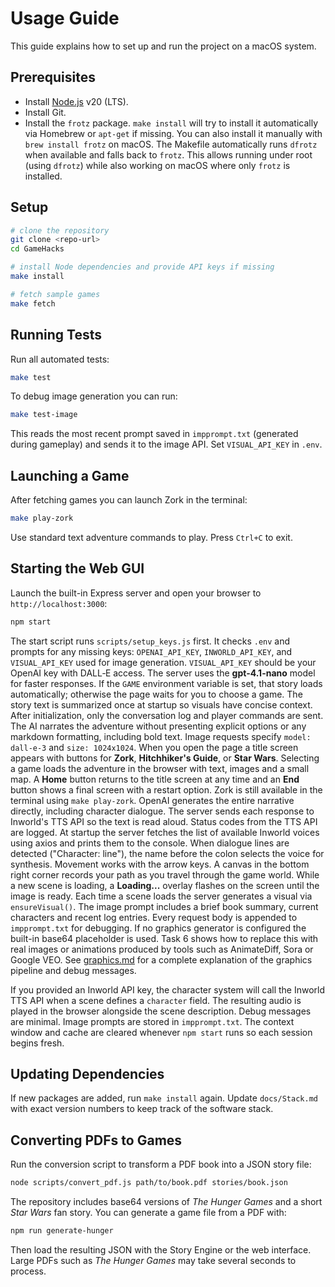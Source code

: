 # Usage Guide

This guide explains how to set up and run the project on a macOS system.

## Prerequisites
- Install [Node.js](https://nodejs.org/) v20 (LTS).
- Install Git.
- Install the `frotz` package. `make install` will try to install it
  automatically via Homebrew or `apt-get` if missing. You can also
  install it manually with `brew install frotz` on macOS.
  The Makefile automatically runs `dfrotz` when available and falls back to
  `frotz`. This allows running under root (using `dfrotz`) while also working on
  macOS where only `frotz` is installed.

## Setup
```bash
# clone the repository
git clone <repo-url>
cd GameHacks

# install Node dependencies and provide API keys if missing
make install

# fetch sample games
make fetch
```

## Running Tests
Run all automated tests:
```bash
make test
```

To debug image generation you can run:
```bash
make test-image
```
This reads the most recent prompt saved in `impprompt.txt` (generated during
gameplay) and sends it to the image API. Set `VISUAL_API_KEY` in `.env`.

## Launching a Game
After fetching games you can launch Zork in the terminal:
```bash
make play-zork
```
Use standard text adventure commands to play. Press `Ctrl+C` to exit.

## Starting the Web GUI
Launch the built-in Express server and open your browser to `http://localhost:3000`:
```bash
npm start
```
The start script runs `scripts/setup_keys.js` first. It checks `.env` and prompts for any missing keys: `OPENAI_API_KEY`, `INWORLD_API_KEY`, and `VISUAL_API_KEY` used for image generation. `VISUAL_API_KEY` should be your OpenAI key with DALL‑E access. The server uses the **gpt-4.1-nano** model for faster responses. If the `GAME` environment variable is set, that story loads automatically; otherwise the page waits for you to choose a game. The story text is summarized once at startup so visuals have concise context. After initialization, only the conversation log and player commands are sent. The AI narrates the adventure without presenting explicit options or any markdown formatting, including bold text. Image requests specify `model: dall-e-3` and `size: 1024x1024`.
When you open the page a title screen appears with buttons for **Zork**, **Hitchhiker's Guide**, or **Star Wars**. Selecting a game loads the adventure in the browser with text, images and a small map. A **Home** button returns to the title screen at any time and an **End** button shows a final screen with a restart option. Zork is still available in the terminal using `make play-zork`.
OpenAI generates the entire narrative directly, including character dialogue. The server sends each response to Inworld's TTS API so the text is read aloud. Status codes from the TTS API are logged.
At startup the server fetches the list of available Inworld voices using axios and prints them to the console. When dialogue lines are detected ("Character: line"), the name before the colon selects the voice for synthesis.
Movement works with the arrow keys. A canvas in the bottom right corner records your path as you travel through the game world. While a new scene is loading, a **Loading...** overlay flashes on the screen until the image is ready.
Each time a scene loads the server generates a visual via `ensureVisual()`. The image prompt includes a brief book summary, current characters and recent log entries. Every request body is appended to `impprompt.txt` for debugging. If no graphics generator is configured the built-in base64 placeholder is used. Task 6 shows how to replace this with real images or animations produced by tools such as AnimateDiff, Sora or Google VEO.
See [graphics.md](graphics.md) for a complete explanation of the graphics pipeline and debug messages.

If you provided an Inworld API key, the character system will call the
Inworld TTS API when a scene defines a `character` field. The resulting audio is
played in the browser alongside the scene description.
Debug messages are minimal. Image prompts are stored in `impprompt.txt`. The context window and cache are cleared whenever `npm start` runs so each session begins fresh.

## Updating Dependencies
If new packages are added, run `make install` again. Update `docs/Stack.md` with exact version numbers to keep track of the software stack.

## Converting PDFs to Games
Run the conversion script to transform a PDF book into a JSON story file:

```bash
node scripts/convert_pdf.js path/to/book.pdf stories/book.json
```

The repository includes base64 versions of *The Hunger Games* and a short *Star Wars* fan story. You can generate a game file from a PDF with:

```bash
npm run generate-hunger
```

Then load the resulting JSON with the Story Engine or the web interface. Large PDFs such as *The Hunger Games* may take several seconds to process.
